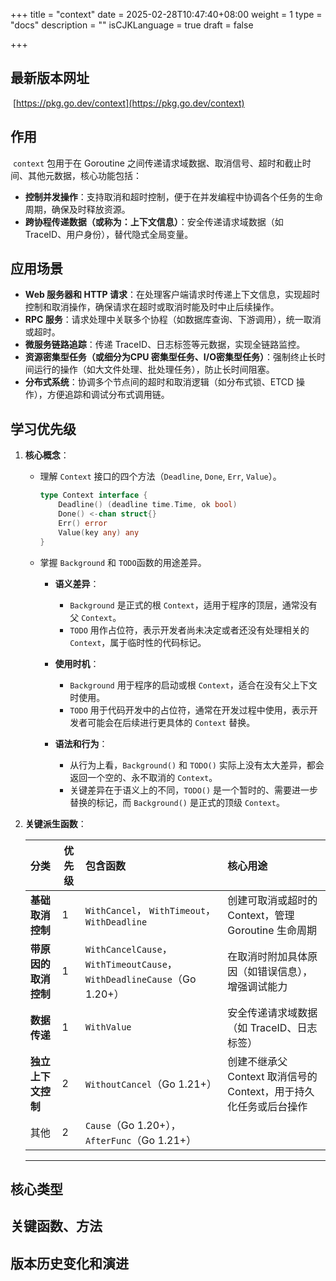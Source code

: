 +++
title = "context"
date = 2025-02-28T10:47:40+08:00
weight = 1
type = "docs"
description = ""
isCJKLanguage = true
draft = false

+++

## 最新版本网址

​	[https://pkg.go.dev/context](https://pkg.go.dev/context)

## 作用

​	`context` 包用于在 Goroutine 之间传递请求域数据、取消信号、超时和截止时间、其他元数据，核心功能包括：  

- **控制并发操作**：支持取消和超时控制，便于在并发编程中协调各个任务的生命周期，确保及时释放资源。
- **跨协程传递数据（或称为：上下文信息）**：安全传递请求域数据（如 TraceID、用户身份），替代隐式全局变量。  

## 应用场景

- **Web 服务器和 HTTP 请求**：在处理客户端请求时传递上下文信息，实现超时控制和取消操作，确保请求在超时或取消时能及时中止后续操作。
- **RPC 服务**：请求处理中关联多个协程（如数据库查询、下游调用），统一取消或超时。  
- **微服务链路追踪**：传递 TraceID、日志标签等元数据，实现全链路监控。  
- **资源密集型任务（或细分为CPU 密集型任务、I/O密集型任务）**：强制终止长时间运行的操作（如大文件处理、批处理任务），防止长时间阻塞。  
- **分布式系统**：协调多个节点间的超时和取消逻辑（如分布式锁、ETCD 操作），方便追踪和调试分布式调用链。  

## 学习优先级

1. **核心概念**：  

   - 理解 `Context` 接口的四个方法（`Deadline`, `Done`, `Err`, `Value`）。  

     ```go
     type Context interface {
         Deadline() (deadline time.Time, ok bool)
         Done() <-chan struct{}
         Err() error
         Value(key any) any
     }
     ```

     

   - 掌握 `Background` 和 `TODO`函数的用途差异。  

     - **语义差异**：
       - `Background` 是正式的根 `Context`，适用于程序的顶层，通常没有父 `Context`。
       - `TODO` 用作占位符，表示开发者尚未决定或者还没有处理相关的 `Context`，属于临时性的代码标记。
     - **使用时机**：
       - `Background` 用于程序的启动或根 `Context`，适合在没有父上下文时使用。
       - `TODO` 用于代码开发中的占位符，通常在开发过程中使用，表示开发者可能会在后续进行更具体的 `Context` 替换。

     - **语法和行为**：
       - 从行为上看，`Background()` 和 `TODO()` 实际上没有太大差异，都会返回一个空的、永不取消的 `Context`。
       - 关键差异在于语义上的不同，`TODO()` 是一个暂时的、需要进一步替换的标记，而 `Background()` 是正式的顶级 `Context`。

2. **关键派生函数**：  

   | **分类**             | 优先级 | **包含函数**                                                 | **核心用途**                                                 |
   | :------------------- | ------ | :----------------------------------------------------------- | :----------------------------------------------------------- |
   | **基础取消控制**     | 1      | `WithCancel`， `WithTimeout`，`WithDeadline`                 | 创建可取消或超时的 Context，管理 Goroutine 生命周期          |
   | **带原因的取消控制** | 1      | `WithCancelCause`， `WithTimeoutCause`，`WithDeadlineCause`（Go 1.20+） | 在取消时附加具体原因（如错误信息），增强调试能力             |
   | **数据传递**         | 1      | `WithValue`                                                  | 安全传递请求域数据（如 TraceID、日志标签）                   |
   | **独立上下文控制**   | 2      | `WithoutCancel`（Go 1.21+）                                  | 创建不继承父 Context 取消信号的 Context，用于持久化任务或后台操作 |
   | 其他                 | 2      | `Cause`（Go 1.20+），`AfterFunc`（Go 1.21+）                 |                                                              |

   ---

   

## 核心类型



## 关键函数、方法



## 版本历史变化和演进
